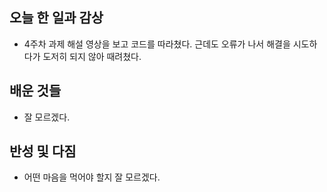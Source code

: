 ## 오늘 한 일과 감상

- 4주차 과제 해설 영상을 보고 코드를 따라쳤다. 근데도 오류가 나서 해결을 시도하다가 도저히 되지 않아 때려쳤다. 

## 배운 것들
- 잘 모르겠다.

## 반성 및 다짐

- 어떤 마음을 먹어야 할지 잘 모르겠다.